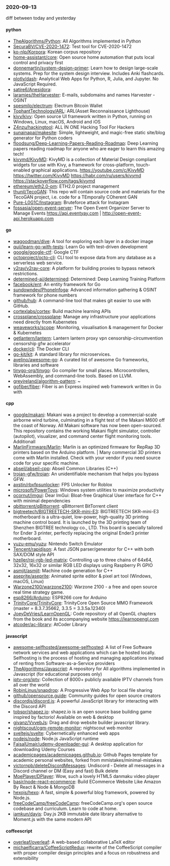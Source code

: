 ### 2020-09-13
diff between today and yesterday

#### python
* [TheAlgorithms/Python](https://github.com/TheAlgorithms/Python): All Algorithms implemented in Python
* [SecuraBV/CVE-2020-1472](https://github.com/SecuraBV/CVE-2020-1472): Test tool for CVE-2020-1472
* [ko-nlp/Korpora](https://github.com/ko-nlp/Korpora): Korean corpus repository
* [home-assistant/core](https://github.com/home-assistant/core):  Open source home automation that puts local control and privacy first
* [donnemartin/system-design-primer](https://github.com/donnemartin/system-design-primer): Learn how to design large-scale systems. Prep for the system design interview. Includes Anki flashcards.
* [plotly/dash](https://github.com/plotly/dash): Analytical Web Apps for Python, R, Julia, and Jupyter. No JavaScript Required.
* [satire6/Anesidora](https://github.com/satire6/Anesidora): 
* [laramies/theHarvester](https://github.com/laramies/theHarvester): E-mails, subdomains and names Harvester - OSINT
* [spesmilo/electrum](https://github.com/spesmilo/electrum): Electrum Bitcoin Wallet
* [TophantTechnology/ARL](https://github.com/TophantTechnology/ARL): ARL(Asset Reconnaissance Lighthouse) 
* [kivy/kivy](https://github.com/kivy/kivy): Open source UI framework written in Python, running on Windows, Linux, macOS, Android and iOS
* [Z4nzu/hackingtool](https://github.com/Z4nzu/hackingtool): ALL IN ONE Hacking Tool For Hackers
* [sunainapai/makesite](https://github.com/sunainapai/makesite): Simple, lightweight, and magic-free static site/blog generator for Python coders
* [floodsung/Deep-Learning-Papers-Reading-Roadmap](https://github.com/floodsung/Deep-Learning-Papers-Reading-Roadmap): Deep Learning papers reading roadmap for anyone who are eager to learn this amazing tech!
* [kivymd/KivyMD](https://github.com/kivymd/KivyMD): KivyMD is a collection of Material Design compliant widgets for use with Kivy, a framework for cross-platform, touch-enabled graphical applications. https://youtube.com/c/KivyMD https://twitter.com/KivyMD https://habr.com/ru/users/kivymd https://stackoverflow.com/tags/kivymd
* [ethereum/eth2.0-pm](https://github.com/ethereum/eth2.0-pm): ETH2.0 project management
* [thunil/TecoGAN](https://github.com/thunil/TecoGAN): This repo will contain source code and materials for the TecoGAN project, i.e. code for a TEmporally COherent GAN
* [Pure-L0G1C/Instagram](https://github.com/Pure-L0G1C/Instagram): Bruteforce attack for Instagram
* [fossasia/open-event-server](https://github.com/fossasia/open-event-server): The Open Event Organizer Server to Manage Events https://api.eventyay.com | http://open-event-api.herokuapp.com

#### go
* [wagoodman/dive](https://github.com/wagoodman/dive): A tool for exploring each layer in a docker image
* [quii/learn-go-with-tests](https://github.com/quii/learn-go-with-tests): Learn Go with test-driven development
* [google/google-ctf](https://github.com/google/google-ctf): Google CTF
* [octoproject/octo-cli](https://github.com/octoproject/octo-cli): CLI tool to expose data from any database as a serverless web service.
* [v2ray/v2ray-core](https://github.com/v2ray/v2ray-core): A platform for building proxies to bypass network restrictions.
* [determined-ai/determined](https://github.com/determined-ai/determined): Determined: Deep Learning Training Platform
* [facebook/ent](https://github.com/facebook/ent): An entity framework for Go
* [sundowndev/PhoneInfoga](https://github.com/sundowndev/PhoneInfoga): Advanced information gathering & OSINT framework for phone numbers
* [github/hub](https://github.com/github/hub): A command-line tool that makes git easier to use with GitHub.
* [cortexlabs/cortex](https://github.com/cortexlabs/cortex): Build machine learning APIs
* [crossplane/crossplane](https://github.com/crossplane/crossplane): Manage any infrastructure your applications need directly from Kubernetes
* [weaveworks/scope](https://github.com/weaveworks/scope): Monitoring, visualisation & management for Docker & Kubernetes
* [getlantern/lantern](https://github.com/getlantern/lantern): Lantern         lantern proxy vpn censorship-circumvention censorship gfw accelerator
* [docker/cli](https://github.com/docker/cli): The Docker CLI
* [go-kit/kit](https://github.com/go-kit/kit): A standard library for microservices.
* [avelino/awesome-go](https://github.com/avelino/awesome-go): A curated list of awesome Go frameworks, libraries and software
* [tinygo-org/tinygo](https://github.com/tinygo-org/tinygo): Go compiler for small places. Microcontrollers, WebAssembly, and command-line tools. Based on LLVM.
* [greyireland/algorithm-pattern](https://github.com/greyireland/algorithm-pattern): ~
* [gofiber/fiber](https://github.com/gofiber/fiber):  Fiber is an Express inspired web framework written in Go with 

#### cpp
* [google/makani](https://github.com/google/makani): Makani was a project to develop a commercial-scale airborne wind turbine, culminating in a flight test of the Makani M600 off the coast of Norway. All Makani software has now been open-sourced. This repository contains the working Makani flight simulator, controller (autopilot), visualizer, and command center flight monitoring tools. Additionall
* [MarlinFirmware/Marlin](https://github.com/MarlinFirmware/Marlin): Marlin is an optimized firmware for RepRap 3D printers based on the Arduino platform. | Many commercial 3D printers come with Marlin installed. Check with your vendor if you need source code for your specific machine.
* [abseil/abseil-cpp](https://github.com/abseil/abseil-cpp): Abseil Common Libraries (C++)
* [trojan-gfw/trojan](https://github.com/trojan-gfw/trojan): An unidentifiable mechanism that helps you bypass GFW.
* [axstin/rbxfpsunlocker](https://github.com/axstin/rbxfpsunlocker): FPS Unlocker for Roblox
* [microsoft/PowerToys](https://github.com/microsoft/PowerToys): Windows system utilities to maximize productivity
* [ocornut/imgui](https://github.com/ocornut/imgui): Dear ImGui: Bloat-free Graphical User interface for C++ with minimal dependencies
* [qbittorrent/qBittorrent](https://github.com/qbittorrent/qBittorrent): qBittorrent BitTorrent client
* [bigtreetech/BIGTREETECH-SKR-mini-E3](https://github.com/bigtreetech/BIGTREETECH-SKR-mini-E3): BIGTREETECH SKR-mini-E3 motherboard is a ultra-quiet, low-power, high-quality 3D printing machine control board. It is launched by the 3D printing team of Shenzhen BIGTREE technology co., LTD. This board is specially tailored for Ender 3 printer, perfectly replacing the original Ender3 printer motherboard.
* [yuzu-emu/yuzu](https://github.com/yuzu-emu/yuzu): Nintendo Switch Emulator
* [Tencent/rapidjson](https://github.com/Tencent/rapidjson): A fast JSON parser/generator for C++ with both SAX/DOM style API
* [hzeller/rpi-rgb-led-matrix](https://github.com/hzeller/rpi-rgb-led-matrix): Controlling up to three chains of 64x64, 32x32, 16x32 or similar RGB LED displays using Raspberry Pi GPIO
* [asmjit/asmjit](https://github.com/asmjit/asmjit): Machine code generation for C++
* [aseprite/aseprite](https://github.com/aseprite/aseprite): Animated sprite editor & pixel art tool (Windows, macOS, Linux)
* [Warzone2100/warzone2100](https://github.com/Warzone2100/warzone2100): Warzone 2100 - a free and open source real time strategy game.
* [esp8266/Arduino](https://github.com/esp8266/Arduino): ESP8266 core for Arduino
* [TrinityCore/TrinityCore](https://github.com/TrinityCore/TrinityCore): TrinityCore Open Source MMO Framework (master = 8.3.7.35662, 3.3.5 = 3.3.5a.12340)
* [JoeyDeVries/LearnOpenGL](https://github.com/JoeyDeVries/LearnOpenGL): Code repository of all OpenGL chapters from the book and its accompanying website https://learnopengl.com
* [atcoder/ac-library](https://github.com/atcoder/ac-library): AtCoder Library

#### javascript
* [awesome-selfhosted/awesome-selfhosted](https://github.com/awesome-selfhosted/awesome-selfhosted): A list of Free Software network services and web applications which can be hosted locally. Selfhosting is the process of hosting and managing applications instead of renting from Software-as-a-Service providers
* [TheAlgorithms/Javascript](https://github.com/TheAlgorithms/Javascript): A repository for All algorithms implemented in Javascript (for educational purposes only)
* [iptv-org/iptv](https://github.com/iptv-org/iptv): Collection of 8000+ publicly available IPTV channels from all over the world
* [RobinLinus/snapdrop](https://github.com/RobinLinus/snapdrop): A Progressive Web App for local file sharing
* [github/opensource.guide](https://github.com/github/opensource.guide):  Community guides for open source creators
* [discordjs/discord.js](https://github.com/discordjs/discord.js): A powerful JavaScript library for interacting with the Discord API
* [tobspr/shapez.io](https://github.com/tobspr/shapez.io): shapez.io is an open source base building game inspired by factorio! Available on web & desktop
* [givanz/VvvebJs](https://github.com/givanz/VvvebJs): Drag and drop website builder javascript library.
* [nightscout/cgm-remote-monitor](https://github.com/nightscout/cgm-remote-monitor): nightscout web monitor
* [sveltejs/svelte](https://github.com/sveltejs/svelte): Cybernetically enhanced web apps
* [nodejs/node](https://github.com/nodejs/node): Node.js JavaScript runtime 
* [FaisalUmair/udemy-downloader-gui](https://github.com/FaisalUmair/udemy-downloader-gui): A desktop application for downloading Udemy Courses
* [academicpages/academicpages.github.io](https://github.com/academicpages/academicpages.github.io): Github Pages template for academic personal websites, forked from mmistakes/minimal-mistakes
* [victornpb/deleteDiscordMessages](https://github.com/victornpb/deleteDiscordMessages): Undiscord - Delete all messages in a Discord channel or DM (Easy and fast) Bulk delete
* [MoePlayer/DPlayer](https://github.com/MoePlayer/DPlayer):  Wow, such a lovely HTML5 danmaku video player
* [basir/node-react-ecommerce](https://github.com/basir/node-react-ecommerce): Build ECommerce Website Like Amazon By React & Node & MongoDB
* [hexojs/hexo](https://github.com/hexojs/hexo): A fast, simple & powerful blog framework, powered by Node.js.
* [freeCodeCamp/freeCodeCamp](https://github.com/freeCodeCamp/freeCodeCamp): freeCodeCamp.org's open source codebase and curriculum. Learn to code at home.
* [iamkun/dayjs](https://github.com/iamkun/dayjs):  Day.js 2KB immutable date library alternative to Moment.js with the same modern API

#### coffeescript
* [overleaf/overleaf](https://github.com/overleaf/overleaf): A web-based collaborative LaTeX editor
* [michaelficarra/CoffeeScriptRedux](https://github.com/michaelficarra/CoffeeScriptRedux):  rewrite of the CoffeeScript compiler with proper compiler design principles and a focus on robustness and extensibility
